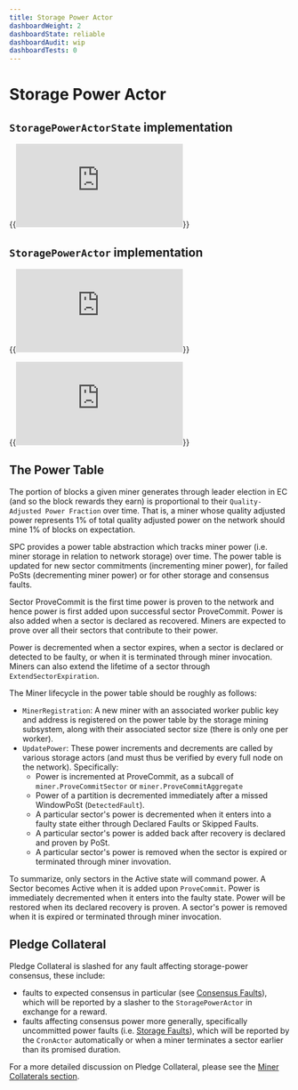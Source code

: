 ```yaml
---
title: Storage Power Actor
dashboardWeight: 2
dashboardState: reliable
dashboardAudit: wip
dashboardTests: 0
---
```


# Storage Power Actor

## `StoragePowerActorState` implementation

{{<embed src="https://github.com/filecoin-project/specs-actors/blob/master/actors/builtin/power/power_state.go" lang="go" symbol="State">}}

## `StoragePowerActor` implementation

{{<embed src="https://github.com/filecoin-project/specs-actors/blob/master/actors/builtin/power/power_actor.go" lang="go" symbol="Exports">}}

{{<embed src="https://github.com/filecoin-project/specs-actors/blob/master/actors/builtin/power/power_actor.go" lang="go" symbol="MinerConstructorParams">}}

## The Power Table

The portion of blocks a given miner generates through leader election in EC (and so the block rewards they earn) is proportional to their `Quality-Adjusted Power Fraction` over time. That is, a miner whose quality adjusted power represents 1% of total quality adjusted power on the network should mine 1% of blocks on expectation.

SPC provides a power table abstraction which tracks miner power (i.e. miner storage in relation to network storage) over time. The power table is updated for new sector commitments (incrementing miner power), for failed PoSts (decrementing miner power) or for other storage and consensus faults.

Sector ProveCommit is the first time power is proven to the network and hence power is first added upon successful sector ProveCommit. Power is also added when a sector is declared as recovered. Miners are expected to prove over all their sectors that contribute to their power.

Power is decremented when a sector expires, when a sector is declared or detected to be faulty, or when it is terminated through miner invocation. Miners can also extend the lifetime of a sector through `ExtendSectorExpiration`.

The Miner lifecycle in the power table should be roughly as follows:

- `MinerRegistration`: A new miner with an associated worker public key and address is registered on the power table by the storage mining subsystem, along with their associated sector size (there is only one per worker).
- `UpdatePower`: These power increments and decrements are called by various storage actors (and must thus be verified by every full node on the network). Specifically:
  - Power is incremented at ProveCommit, as a subcall of `miner.ProveCommitSector` or `miner.ProveCommitAggregate`
  - Power of a partition is decremented immediately after a missed WindowPoSt (`DetectedFault`).
  - A particular sector's power is decremented when it enters into a faulty state either through Declared Faults or Skipped Faults.
  - A particular sector's power is added back after recovery is declared and proven by PoSt.
  - A particular sector's power is removed when the sector is expired or terminated through miner invovation.

To summarize, only sectors in the Active state will command power. A Sector becomes Active when it is added upon `ProveCommit`. Power is immediately decremented when it enters into the faulty state. Power will be restored when its declared recovery is proven. A sector's power is removed when it is expired or terminated through miner invocation.

## Pledge Collateral

Pledge Collateral is slashed for any fault affecting storage-power consensus, these include:

- faults to expected consensus in particular (see [Consensus Faults](expected_consensus#consensus-faults)), which will be reported by a slasher to the `StoragePowerActor` in exchange for a reward.
- faults affecting consensus power more generally, specifically uncommitted power faults (i.e. [Storage Faults](faults#storage-faults)), which will be reported by the `CronActor` automatically or when a miner terminates a sector earlier than its promised duration.

For a more detailed discussion on Pledge Collateral, please see the [Miner Collaterals section](filecoin_mining#miner_collaterals).
